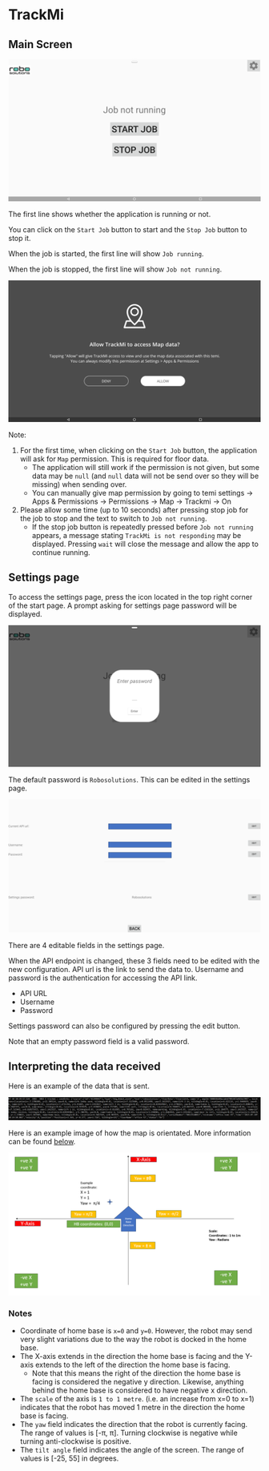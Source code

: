# TrackMi

## Main Screen

![main_screen](img/main_screen.png)

The first line shows whether the application is running or not.

You can click on the `Start Job` button to start and the `Stop Job` button to stop it.

When the job is started, the first line will show `Job running`. 

When the job is stopped, the first line will show  `Job not running`. 

![map_perm](img/map_perm.png)

Note: 
1. For the first time, when clicking on the `Start Job` button, the application will ask for `Map` permission. This is required for floor data. 
    - The application will still work if the permission is not given, but some data may be `null` (and `null` data will not be send over so they will be missing) when sending over.
    - You can manually give map permission by going to temi settings -> Apps & Permissions -> Permissions -> Map -> Trackmi -> On  
2. Please allow some time (up to 10 seconds) after pressing stop job for the job to stop and the text to switch to `Job not running`.
    - If the stop job button is repeatedly pressed before `Job not running` appears, a message stating `TrackMi is not responding` may be displayed. Pressing `wait` will close the message and allow the app to continue running.  

## Settings page
To access the settings page, press the icon located in the top right corner of the start page. A prompt asking for settings page password will be displayed. 

![password](img/password.png)

The default password is `Robosolutions`. This can be edited in the settings page. 

![settings_page](img/trackmi_settings.png)

There are 4 editable fields in the settings page. 

When the API endpoint is changed, these 3 fields need to be edited with the new configuration. API url is the link to send the data to. Username and password is the authentication for accessing the API link. 
* API URL 
* Username 
* Password

Settings password can also be configured by pressing the edit button. 

Note that an empty password field is a valid password. 


## Interpreting the data received 

Here is an example of the data that is sent. 

![log_message](img/sample_log.PNG)

Here is an example image of how the map is orientated. More information can be found [below](#Notes). 


![orientation](img/orientation.PNG)


### Notes 

* Coordinate of home base is `x=0` and `y=0`. However, the robot may send very slight variations due to the way the robot is docked in the home base.
* The X-axis extends in the direction the home base is facing and the Y-axis extends to the left of the direction the home base is facing. 
    - Note that this means the right of the direction the home base is facing is considered the negative y direction. Likewise, anything behind the home base is considered to have negative x direction. 
* The `scale` of the axis is `1 to 1 metre`. (i.e. an increase from x=0 to x=1) indicates that the robot has moved 1 metre in the direction the home base is facing. 
* The `yaw` field indicates the direction that the robot is currently facing. The range of values is [-π, π]. Turning clockwise is negative while turning anti-clockwise is positive. 
* The `tilt angle` field indicates the angle of the screen. The range of values is [-25, 55] in degrees. 
